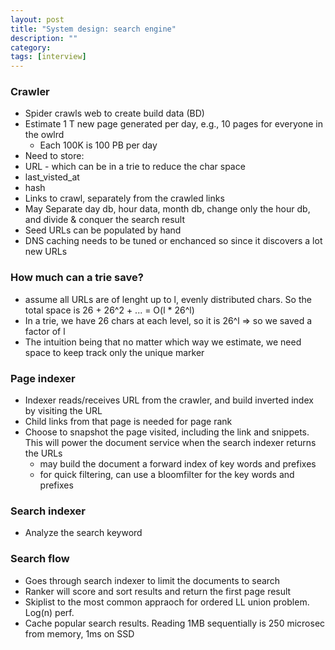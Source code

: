 ```yaml
---
layout: post
title: "System design: search engine"
description: ""
category: 
tags: [interview]
---
```


### Crawler
* Spider crawls web to create build data (BD)
* Estimate 1 T new page generated per day, e.g., 10 pages for everyone in the owlrd
  * Each 100K is 100 PB per day
* Need to store:
 * URL - which can be in a trie to reduce the char space
 * last_visted_at
 * hash
 * Links to crawl, separately from the crawled links
* May Separate day db, hour data, month db, change only the hour db, and divide & conquer the search result
* Seed URLs can be populated by hand
* DNS caching needs to be tuned or enchanced so since it discovers a lot new URLs

### How much can a trie save?

* assume all URLs are of lenght up to l, evenly distributed chars. So the total space is 26 + 26^2 + ... = O(l * 26^l) 
* In a trie, we have 26 chars at each level, so it is 26^l => so we saved a factor of l
* The intuition being that no matter which way we estimate, we need space to keep track only the unique marker

### Page indexer
* Indexer reads/receives URL from the crawler, and build inverted index by visiting the URL
* Child links from that page is needed for page rank 
* Choose to snapshot the page visited, including the link and snippets. This will power the document service when the search indexer returns the URLs
  * may build the document a forward index of key words and prefixes
  * for quick filtering, can use a bloomfilter for the key words and prefixes

### Search indexer
* Analyze the search keyword

### Search flow
* Goes through search indexer to limit the documents to search
* Ranker will score and sort results and return the first page result
* Skiplist to the most common appraoch for ordered LL union problem. Log(n) perf.
* Cache popular search results. Reading 1MB sequentially is 250 microsec from memory, 1ms on SSD

